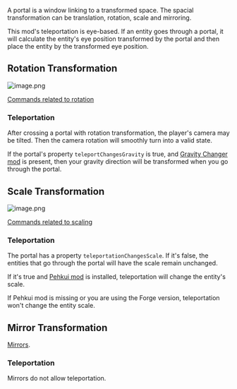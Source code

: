 A portal is a window linking to a transformed space. The spacial transformation can be translation, rotation, scale and mirroring.

This mod's teleportation is eye-based. If an entity goes through a portal, it will calculate the entity's eye position transformed by the portal and then place the entity by the transformed eye position. 

## Rotation Transformation

![image.png](https://i.loli.net/2021/11/20/2CHKJufPT6ILOxa.png)

[Commands related to rotation](https://github.com/qouteall/ImmersivePortalsMod/wiki/Commands-Reference#rotation)

### Teleportation

After crossing a portal with rotation transformation, the player's camera may be tilted. Then the camera rotation will smoothly turn into a valid state.

If the portal's property `teleportChangesGravity` is true, and [Gravity Changer mod](https://modrinth.com/mod/gravitychanger) is present, then your gravity direction will be transformed when you go through the portal.

## Scale Transformation

![image.png](https://i.loli.net/2021/11/20/6Y9dimqOSn8NUxA.png)

[Commands related to scaling](https://github.com/qouteall/ImmersivePortalsMod/wiki/Commands-Reference#scale)

### Teleportation
The portal has a property `teleportationChangesScale`. If it's false, the entities that go through the portal will have the scale remain unchanged.

If it's true and [Pehkui mod](https://www.curseforge.com/minecraft/mc-mods/pehkui) is installed, teleportation will change the entity's scale.

If Pehkui mod is missing or you are using the Forge version, teleportation won't change the entity scale.

## Mirror Transformation

[Mirrors](https://github.com/qouteall/ImmersivePortalsMod/wiki/Portals#mirrors).

### Teleportation
Mirrors do not allow teleportation.
